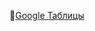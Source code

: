 🔗[Google Таблицы](https://docs.google.com/spreadsheets/d/1ki6fS9H8J36UG6wLoRapSyq9S-bThYO5qv_GVoBSJgk/edit?usp=drive_link)
